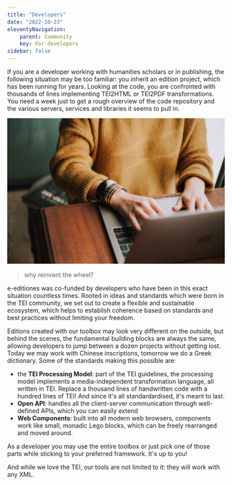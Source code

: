```yaml
---
title: "Developers"
date: "2022-10-23"
eleventyNavigation:
    parent: Community
    key: For developers
sidebar: false
---
```

If you are a developer working with humanities scholars or in publishing, the following situation may be too familiar: you inherit an edition project, which has been running for years. Looking at the code, you are confronted with thousands of lines implementing TEI2HTML or TEI2PDF transformations. You need a week just to get a rough overview of the code repository and the various servers, services and libraries it seems to pull in.

![Photo by <a href="https://unsplash.com/@christinhumephoto?utm_source=unsplash&utm_medium=referral&utm_content=creditCopyText">Christin Hume</a> on <a href="https://unsplash.com/@christinhumephoto?utm_source=unsplash&utm_medium=referral&utm_content=creditCopyText">Unsplash</a>](/img/christin-hume-Hcfwew744z4-unsplash.jpg)

> why reinvent the wheel?

e-editiones was co-funded by developers who have been in this exact situation countless times. Rooted in ideas and standards which were born in the TEI community, we set out to create a flexible and sustainable ecosystem, which helps to establish coherence based on standards and best practices without limiting your freedom.

Editions created with our toolbox may look very different on the outside, but behind the scenes, the fundamental building blocks are always the same, allowing developers to jump between a dozen projects without getting lost. Today we may work with Chinese inscriptions, tomorrow we do a Greek dictionary. Some of the standards making this possible are:

* the **TEI Processing Model**: part of the TEI guidelines, the processing model implements a media-independent transformation language, all written in TEI. Replace a thousand lines of handwritten code with a hundred lines of TEI! And since it's all standardardised, it's meant to last.
* **Open API**: handles all the client-server communication through well-defined APIs, which you can easily extend
* **Web Components**: built into all modern web browsers, components work like small, monadic Lego blocks, which can be freely rearranged and moved around.

As a developer you may use the entire toolbox or just pick one of those parts while sticking to your preferred framework. It's up to you!

And while we love the TEI, our tools are not limited to it: they will work with any XML.